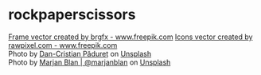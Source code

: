 # rockpaperscissors
<div><a href="https://www.freepik.com/vectors/frame">Frame vector created by brgfx - www.freepik.com</a>
<a href='https://www.freepik.com/vectors/icons'>Icons vector created by rawpixel.com - www.freepik.com</a></div>

<div>Photo by <a href="https://unsplash.com/@dancristianp?utm_source=unsplash&utm_medium=referral&utm_content=creditCopyText">Dan-Cristian Pădureț</a> on <a href="https://unsplash.com/s/photos/paper?utm_source=unsplash&utm_medium=referral&utm_content=creditCopyText">Unsplash</a></div>

<div>Photo by <a href="https://unsplash.com/@marjan_blan?utm_source=unsplash&utm_medium=referral&utm_content=creditCopyText">Marjan Blan | @marjanblan</a> on <a href="https://unsplash.com/s/photos/paper-background?utm_source=unsplash&utm_medium=referral&utm_content=creditCopyText">Unsplash</a></div>
  